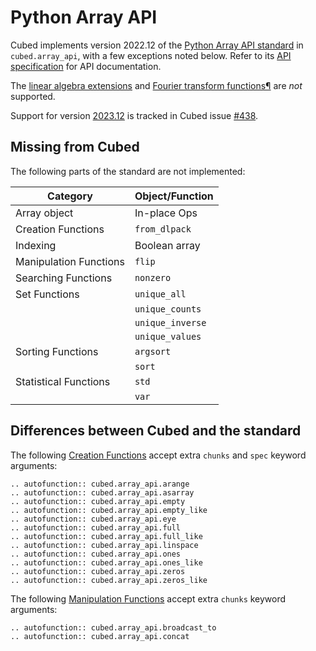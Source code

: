 # Python Array API

Cubed implements version 2022.12 of the [Python Array API standard](https://data-apis.org/array-api/2022.12/index.html) in `cubed.array_api`, with a few exceptions noted below. Refer to its [API specification](https://data-apis.org/array-api/2022.12/API_specification/index.html) for API documentation.

The [linear algebra extensions](https://data-apis.org/array-api/2022.12/extensions/linear_algebra_functions.html) and [Fourier transform functions¶](https://data-apis.org/array-api/2022.12/extensions/fourier_transform_functions.html) are *not* supported.

Support for version [2023.12](https://data-apis.org/array-api/2023.12/index.html) is tracked in Cubed issue [#438](https://github.com/cubed-dev/cubed/issues/438).

## Missing from Cubed

The following parts of the standard are not implemented:

| Category               | Object/Function  |
| ---------------------- | ---------------- |
| Array object           | In-place Ops     |
| Creation Functions     | `from_dlpack`    |
| Indexing               | Boolean array    |
| Manipulation Functions | `flip`           |
| Searching Functions    | `nonzero`        |
| Set Functions          | `unique_all`     |
|                        | `unique_counts`  |
|                        | `unique_inverse` |
|                        | `unique_values`  |
| Sorting Functions      | `argsort`        |
|                        | `sort`           |
| Statistical Functions  | `std`            |
|                        | `var`            |

## Differences between Cubed and the standard

The following [Creation Functions](https://data-apis.org/array-api/latest/API_specification/creation_functions.html) accept extra `chunks` and `spec` keyword arguments:

```{eval-rst}
.. autofunction:: cubed.array_api.arange
.. autofunction:: cubed.array_api.asarray
.. autofunction:: cubed.array_api.empty
.. autofunction:: cubed.array_api.empty_like
.. autofunction:: cubed.array_api.eye
.. autofunction:: cubed.array_api.full
.. autofunction:: cubed.array_api.full_like
.. autofunction:: cubed.array_api.linspace
.. autofunction:: cubed.array_api.ones
.. autofunction:: cubed.array_api.ones_like
.. autofunction:: cubed.array_api.zeros
.. autofunction:: cubed.array_api.zeros_like
```

The following [Manipulation Functions](https://data-apis.org/array-api/latest/API_specification/manipulation_functions.html) accept extra `chunks` keyword arguments:

```{eval-rst}
.. autofunction:: cubed.array_api.broadcast_to
.. autofunction:: cubed.array_api.concat
```
